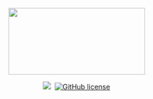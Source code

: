 <p align="center">
  <img width="277" height="136" src="https://raw.githubusercontent.com/Geedium/Docs/master/GWM/logo.png">
  <p align="center">
    <a href="https://www.php.net/"><img src="https://img.shields.io/badge/language-php-%23787cb5"/></a>&nbsp;
    <a href="https://github.com/Geedium/GWM/blob/master/LICENSE.md"><img alt="GitHub license" src="https://img.shields.io/github/license/Geedium/GWM"></a>
</p>